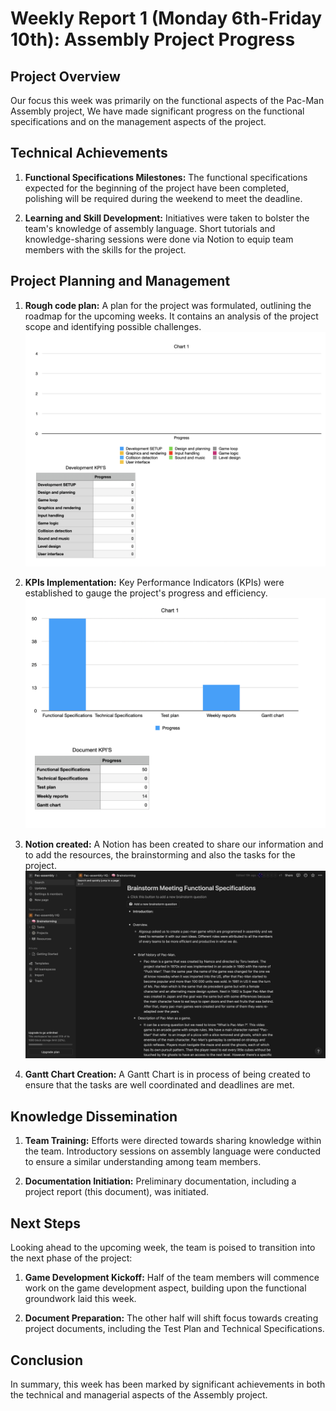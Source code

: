 # Weekly Report 1 (Monday 6th-Friday 10th): Assembly Project Progress

## Project Overview

Our focus this week was primarily on the functional aspects of the Pac-Man Assembly project, We have made significant progress on the functional specifications and on the management aspects of the project.

## Technical Achievements

1. **Functional Specifications Milestones:** The functional specifications expected for the beginning of the project have been completed, polishing will be required during the weekend to meet the deadline.

2. **Learning and Skill Development:** Initiatives were taken to bolster the team's knowledge of assembly language. Short tutorials and knowledge-sharing sessions were done via Notion to equip team members with the skills for the project.

## Project Planning and Management

1. **Rough code plan:** A plan for the project was formulated, outlining the roadmap for the upcoming weeks. It contains an analysis of the project scope and identifying possible challenges.
   ![Rough Code Plan](../../Images/KPI2.png)

2. **KPIs Implementation:** Key Performance Indicators (KPIs) were established to gauge the project's progress and efficiency.
   ![KPIs Implementation](../../Images/KPI1.png)

3. **Notion created:** A Notion has been created to share our information and to add the resources, the brainstorming and also the tasks for the project.
   ![Notion](../../Images/notion.png)

4. **Gantt Chart Creation:** A Gantt Chart is in process of being created to ensure that the tasks are well coordinated and deadlines are met.

## Knowledge Dissemination

1. **Team Training:** Efforts were directed towards sharing knowledge within the team. Introductory sessions on assembly language were conducted to ensure a similar understanding among team members.

2. **Documentation Initiation:** Preliminary documentation, including a project report (this document), was initiated.

## Next Steps

Looking ahead to the upcoming week, the team is poised to transition into the next phase of the project:

1. **Game Development Kickoff:** Half of the team members will commence work on the game development aspect, building upon the functional groundwork laid this week.

2. **Document Preparation:** The other half will shift focus towards creating project documents, including the Test Plan and Technical Specifications.

## Conclusion

In summary, this week has been marked by significant achievements in both the technical and managerial aspects of the Assembly project.
